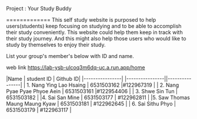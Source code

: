 Project : Your Study Buddy

=============
   This self study website is purposed to help users(students) keep focusing on studying and to be able to accomplish their study conveniently. This website could help them keep in track with their study journey. And this might also help those users who would like to study by themselves to enjoy their study.
 

List your group's member's below with ID and name.

web link
https://lab-ysb-ulcoq3m6dq-uc.a.run.app/home

|Name | student ID | Github ID| 
|----------------| |----------------||----------------|
| 1. Nang Ying Lao Hsaing | 6531503162 |#122967319 |
| 2. Nang Pyae Pyae Phyoe Aein | 6531503161 |#122954406 |
| 3. Shwe Sin Tun | 6531503182 |
|4. Sai San Mine | 6531503177 | #122962811 |
|5. Saw Thomas Maung Maung Kyaw  | 6531503181 | #122962645 |
| 6. Sai Sithu Phyo | 6531503179 | #122963117 |

